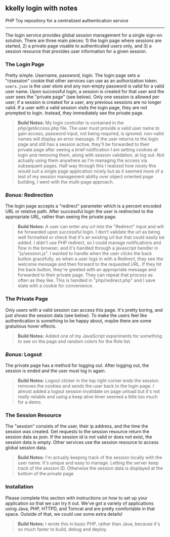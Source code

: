 ## kkelly login with notes

PHP Toy repository for a centralized authentication service

---

The login service provides global session management for a single sign-on solution.  There are three main pieces: 1) the login page where sessions are started, 2) a private page visable to authenticated users only, and 3) a session resource that provides user information for a given session.

### The Login Page
Pretty simple.  Username, password, login.  The login page sets a "rzsession" cookie that other services can use as an authorization token.  `users.json` is the user store and any non-empty password is valid for a valid user name.
Upon successful login, a session is created for that user and the user sees the "private page" (see below).  Only one session is allowed per user; if a session is created for a user, any previous sessions are no longer valid.
If a user with a valid session visits the login page, they are not prompted to login.  Instead, they immediately see the private page.
>**Build Notes:**
>My login controller is contained in the php/getAccess.php file.  The user must provide a valid user name to gain access, password input, not being required, is ignored. non-valid names will display an error message.
>If the user returns to the login page and still has a session active, they'll be forwarded to their private page after seeing a brief notification
>I am setting cookies at login and removing them, along with session validation, at log out.  Not actually using them anywhere as I'm managing the access via subsequent pages.
>Half way through this I realized how nicely this would suit a single page application nicely but as it seemed more of a test of my session management ability over object oriented page building, I went with the multi-page approach.

### _Bonus:_ Redirection
The login page accepts a "redirect" parameter which is a percent encoded URL or relative path.  After successful login the user is redirected to the appropriate URL, rather than seeing the private page.
>**Build Notes:**
>A user can enter any url into the "Redirect" input and will be forwarded upon successful login.  I don't validate the url as being well formatted or check that it's an existing url but that could easily be added.  I didn't use PHP redirect, so I could manage notifications and flow in the browser, and it's handled through a javascript handler in "js/session.js".
>I wanted to handle when the user clicks the back button gracefully, so when a user logs in with a Redirect, they see the welcome message and then forward to the requested URL.  If they hit the back button, they're greeted with an appropriate message and forwarded to their private page.
>They can repeat that process as often as they like.  This is handled in "php/redirect.php" and I save state with a cookie for convenience.

### The Private Page
Only users with a valid session can access this page.  It's pretty boring, and just shows the session data (see below).  To make the users feel like authentication is something to be happy about, maybe there are some gratuitous hover effects.
>**Build Notes:**
>Added one of my JavaScript experiments for something to see on the page and random colors for the Role list.

### _Bonus:_ Logout
The private page has a method for logging out.  After logging out, the session is ended and the user must log in again.
>**Build Notes:**
>Logout clicker in the top right corner ends the session. removes the cookies and sends the user back to the login page. I almost added a logout session invalidate on page unload but it's not really reliable and using a keep alive timer seemed a little too much for a demo.

### The Session Resource
The "session" consists of the user, their ip address, and the time the session was created.  Get requests to the session resource return the session data as json.  If the session id is not valid or does not exist, the session data is empty.  Other services use the session resource to access global session data.
>**Build Notes:**
>I'm actually keeping track of the session locally with the user name. It's unique and easy to manage.  Letting the server keep track of the session ID.  Otherwise the session data is displayed at the bottom of the private page

### Installation
Please complete this section with instructions on how to set up your application so that we can try it out.  We've got a variety of applications using Java, PHP, HTTPD, and Tomcat and are pretty comfortable in that space.  Outside of that, we could use some extra details!
>**Build Notes:**
>I wrote this in basic PHP, rather than Java, because it's so much faster to build, debug and deploy.
